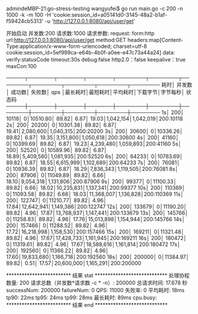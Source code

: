 admindeMBP-21:go-stress-testing wangyufei$ go run main.go -c 200 -n 1000 -k -m 100 -H 'cookie:session_id=a05141d0-3145-48a2-b1af-f59424cb5313' -u 'http://127.0.0.1:8080/api/user/get'

 开始启动  并发数:200 请求数:1000 请求参数: 
request:
 form:http 
 url:http://127.0.0.1:8080/api/user/get 
 method:GET 
 headers:map[Content-Type:application/x-www-form-urlencoded; charset=utf-8 cookie:session_id=5ef999ca-e64b-4b0f-a0ee-e47c73a44a24] 
 data: 
 verify:statusCode 
 timeout:30s 
 debug:false 
 http2.0：false 
 keepalive：true 
 maxCon:100 


─────┬───────┬───────┬───────┬────────┬────────┬────────┬────────┬────────┬────────┬────────
 耗时│ 并发数│ 成功数│ 失败数│   qps  │最长耗时│最短耗时│平均耗时│下载字节│字节每秒│ 状态码
─────┼───────┼───────┼───────┼────────┼────────┼────────┼────────┼────────┼────────┼────────
   1s│    200│  10118│      0│10510.80│   89.82│    6.87│   19.03│1,042,154│1,042,019│200:10118
   2s│    200│  20200│      0│10301.38│   89.82│    6.87│   19.41│2,080,600│1,040,315│200:20200
   3s│    200│  30600│      0│10336.26│   89.82│    6.87│   19.35│3,151,800│1,050,618│200:30600
   4s│    200│  41160│      0│10399.69│   89.82│    6.87│   19.23│4,239,480│1,059,893│200:41160
   5s│    200│  52520│      0│10589.96│   89.82│    6.87│   18.89│5,409,560│1,081,935│200:52520
   6s│    200│  64233│      0│10783.69│   89.82│    6.87│   18.55│6,615,999│1,102,689│200:64233
   7s│    200│  76081│      0│10936.39│   89.82│    6.87│   18.29│7,836,343│1,119,505│200:76081
   8s│    200│  87906│      0│11049.89│   89.82│    6.66│   18.10│9,054,318│1,131,806│200:87906
   9s│    200│  99377│      0│11100.33│   89.82│    6.66│   18.02│10,235,831│1,137,341│200:99377
  10s│    200│ 110369│      0│11093.58│   89.82│    6.66│   18.03│11,368,007│1,136,828│200:110369
  11s│    200│ 122747│      0│11210.77│   89.82│    4.96│   17.84│12,642,941│1,149,386│200:122747
  12s│    200│ 133679│      0│11190.20│   89.82│    4.96│   17.87│13,768,937│1,147,441│200:133679
  13s│    200│ 145766│      0│11258.83│   89.82│    4.96│   17.76│15,013,898│1,154,944│200:145766
  14s│    200│ 157466│      0│11288.52│   89.82│    4.96│   17.72│16,218,998│1,158,530│200:157466
  15s│    200│ 169211│      0│11321.48│   89.82│    4.96│   17.67│17,428,733│1,161,945│200:169211
  16s│    200│ 180472│      0│11319.61│   89.82│    4.96│   17.67│18,588,616│1,161,814│200:180472
  17s│    200│ 192560│      0│11366.22│   89.82│    4.96│   17.60│19,833,680│1,166,718│200:192560
  18s│    200│ 200000│      0│11384.97│   89.82│    0.51│   17.57│20,600,000│1,165,291│200:200000


*************************  结果 stat  ****************************
处理协程数量: 200
请求总数（并发数*请求数 -c * -n）: 200000 总请求时间: 17.678 秒 successNum: 200000 failureNum: 0
QPS: 11000
失败率: 0
平均耗时: 18ms
tp90: 22ms
tp95: 24ms
tp99: 28ms
最长耗时: 89ms
cpu.busy: 
*************************  结果 end   ****************************